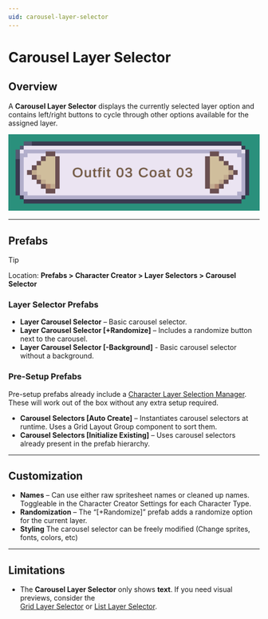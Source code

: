 ```yaml
---
uid: carousel-layer-selector
---
```


# Carousel Layer Selector

## Overview

A **Carousel Layer Selector** displays the currently selected layer option and contains left/right buttons to cycle through other options available for the assigned layer.

![Carousel Layer Selector](/images/carousel-layer-selector.png)

---

## Prefabs

> [!TIP]
> Location: **Prefabs > Character Creator > Layer Selectors > Carousel Selector**

### Layer Selector Prefabs
- **Layer Carousel Selector** – Basic carousel selector.  
- **Layer Carousel Selector [+Randomize]** – Includes a randomize button next to the carousel.
- **Layer Carousel Selector [-Background]** - Basic carousel selector without a background.  

### Pre-Setup Prefabs
Pre-setup prefabs already include a [Character Layer Selection Manager](xref:layer-selector-setup#character-layer-selection-manager).  
These will work out of the box without any extra setup required.

- **Carousel Selectors [Auto Create]** – Instantiates carousel selectors at runtime. Uses a Grid Layout Group component to sort them.  
- **Carousel Selectors [Initialize Existing]** – Uses carousel selectors already present in the prefab hierarchy.  

---

## Customization

- **Names** – Can use either raw spritesheet names or cleaned up names. Toggleable in the Character Creator Settings for each Character Type.
- **Randomization** – The “[+Randomize]” prefab adds a randomize option for the current layer.  
- **Styling** The carousel selector can be freely modified (Change sprites, fonts, colors, etc)  

---

## Limitations

- The **Carousel Layer Selector** only shows **text**. If you need visual previews, consider the  
  [Grid Layer Selector](xref:grid-layer-selector) or [List Layer Selector](xref:list-layer-selector).